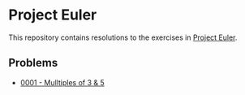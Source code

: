# Project Euler

This repository contains resolutions to the exercises in [Project Euler](https://projecteuler.net/).

## Problems

- [0001 - Mulltiples of 3 & 5](./0001/README.md)
